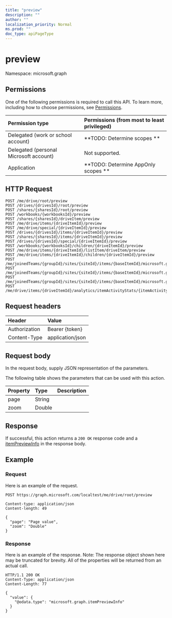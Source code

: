 ```yaml
---
title: "preview"
description: ""
author: ""
localization_priority: Normal
ms.prod: ""
doc_type: apiPageType
---
```


# preview

Namespace: microsoft.graph



## Permissions
One of the following permissions is required to call this API. To learn more, including how to choose permissions, see [Permissions](/concepts/permissions-reference.md).

|Permission type|Permissions (from most to least privileged)|
|:---|:---|
|Delegated (work or school account)|**TODO: Determine scopes **|
|Delegated (personal Microsoft account)|Not supported.|
|Application|**TODO: Determine AppOnly scopes **|

## HTTP Request
<!-- {
  "blockType": "ignored"
}
-->
``` http
POST /me/drive/root/preview
POST /drives/{drivesId}/root/preview
POST /shares/{sharesId}/root/preview
POST /workbooks/{workbooksId}/preview
POST /shares/{sharesId}/driveItem/preview
POST /me/drive/items/{driveItemId}/preview
POST /me/drive/special/{driveItemId}/preview
POST /drives/{drivesId}/items/{driveItemId}/preview
POST /shares/{sharesId}/items/{driveItemId}/preview
POST /drives/{drivesId}/special/{driveItemId}/preview
POST /workbooks/{workbooksId}/children/{driveItemId}/preview
POST /me/drive/items/{driveItemId}/listItem/driveItem/preview
POST /me/drive/items/{driveItemId}/children/{driveItemId}/preview
POST /me/joinedTeams/{groupId}/sites/{siteId}/items/{baseItemId}/microsoft.graph.sharedDriveItem/root/preview
POST /me/joinedTeams/{groupId}/sites/{siteId}/items/{baseItemId}/microsoft.graph.sharedDriveItem/driveItem/preview
POST /me/joinedTeams/{groupId}/sites/{siteId}/items/{baseItemId}/microsoft.graph.sharedDriveItem/items/{driveItemId}/preview
POST /me/drive/items/{driveItemId}/analytics/itemActivityStats/{itemActivityStatId}/activities/{itemActivityId}/driveItem/preview
```

## Request headers
|Header|Value|
|:---|:---|
|Authorization|Bearer {token}|
|Content-Type|application/json|

## Request body
In the request body, supply JSON representation of the parameters.

The following table shows the parameters that can be used with this action.

|Property|Type|Description|
|:---|:---|:---|
|page|String||
|zoom|Double||



## Response
If successful, this action returns a `200 OK` response code and a [itemPreviewInfo](../resources/itempreviewinfo.md) in the response body.

## Example

### Request
Here is an example of the request.
<!-- {
  "blockType": "request",
  "name": "driveitem_preview"
}
-->
``` http
POST https://graph.microsoft.com/localtest/me/drive/root/preview

Content-type: application/json
Content-length: 49

{
  "page": "Page value",
  "zoom": "Double"
}
```

### Response
Here is an example of the response. Note: The response object shown here may be truncated for brevity. All of the properties will be returned from an actual call.
<!-- {
  "blockType": "response",
  "truncated": true,
  "@odata.type": "microsoft.graph.itempreviewinfo"
}
-->
``` http
HTTP/1.1 200 OK
Content-Type: application/json
Content-Length: 77

{
  "value": {
    "@odata.type": "microsoft.graph.itemPreviewInfo"
  }
}
```

